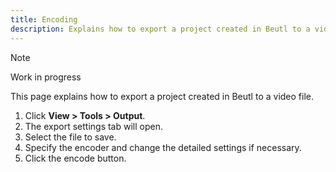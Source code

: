 ```yaml
---
title: Encoding
description: Explains how to export a project created in Beutl to a video file
---
```


> [!NOTE]
> Work in progress

This page explains how to export a project created in Beutl to a video file.

1. Click __View > Tools > Output__.
2. The export settings tab will open.
3. Select the file to save.
4. Specify the encoder and change the detailed settings if necessary.
5. Click the encode button.